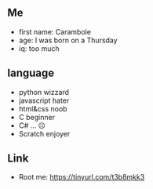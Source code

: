 ## Me

* first name: Carambole
* age: I was born on a Thursday
* iq: too much

## language

* python wizzard
* javascript hater
* html&css noob                                 
* C beginner
* C# ... 😐
* Scratch enjoyer

## Link

* Root me: https://tinyurl.com/t3b8mkk3
